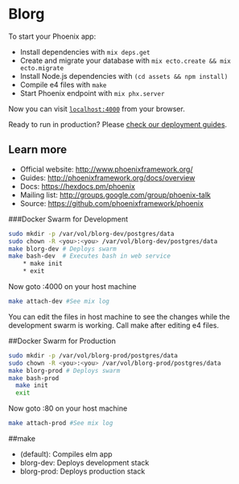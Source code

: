 # Blorg

To start your Phoenix app:

  * Install dependencies with `mix deps.get`
  * Create and migrate your database with `mix ecto.create && mix ecto.migrate`
  * Install Node.js dependencies with `(cd assets && npm install)`
  * Compile e4 files with `make`
  * Start Phoenix endpoint with `mix phx.server`

Now you can visit [`localhost:4000`](http://localhost:4000) from your browser.

Ready to run in production? Please [check our deployment guides](http://www.phoenixframework.org/docs/deployment).

## Learn more

  * Official website: http://www.phoenixframework.org/
  * Guides: http://phoenixframework.org/docs/overview
  * Docs: https://hexdocs.pm/phoenix
  * Mailing list: http://groups.google.com/group/phoenix-talk
  * Source: https://github.com/phoenixframework/phoenix

###Docker Swarm for Development
```bash
sudo mkdir -p /var/vol/blorg-dev/postgres/data
sudo chown -R <you>:<you> /var/vol/blorg-dev/postgres/data
make blorg-dev # Deploys swarm
make bash-dev  # Executes bash in web service
    * make init
    * exit
```
  Now goto <YourIP>:4000 on your host machine
```bash
make attach-dev #See mix log
```
  You can edit the files in host machine to see the changes while the development swarm is working. Call make after editing e4 files.

##Docker Swarm for Production
```bash
sudo mkdir -p /var/vol/blorg-prod/postgres/data
sudo chown -R <you>:<you> /var/vol/blorg-prod/postgres/data
make blorg-prod # Deploys swarm
make bash-prod
  make init
  exit
```
  Now goto <YourIP>:80 on your host machine
```bash
make attach-prod #See mix log
```

##make
 * (default): Compiles elm app
 * blorg-dev: Deploys development stack
 * blorg-prod: Deploys production stack



